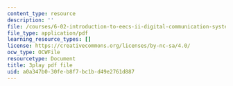 ```yaml
---
content_type: resource
description: ''
file: /courses/6-02-introduction-to-eecs-ii-digital-communication-systems-fall-2012/a0a347b030feb8f7bc1bd49e2761d887_7kpuZgm-3GY.pdf
file_type: application/pdf
learning_resource_types: []
license: https://creativecommons.org/licenses/by-nc-sa/4.0/
ocw_type: OCWFile
resourcetype: Document
title: 3play pdf file
uid: a0a347b0-30fe-b8f7-bc1b-d49e2761d887
---
```

